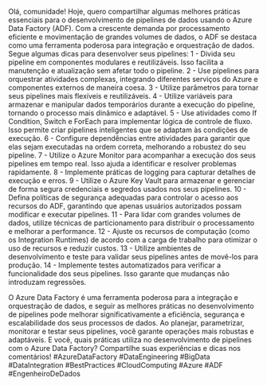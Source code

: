 Olá, comunidade!
Hoje, quero compartilhar algumas melhores práticas essenciais para o desenvolvimento de pipelines de dados usando o Azure Data Factory (ADF). Com a crescente demanda por processamento eficiente e movimentação de grandes volumes de dados, o ADF se destaca como uma ferramenta poderosa para integração e orquestração de dados. 
Segue algumas dicas para desenvolver seus pipelines: 
1 - Divida seu pipeline em componentes modulares e reutilizáveis. Isso facilita a manutenção e atualização sem afetar todo o pipeline.
2 - Use pipelines para orquestrar atividades complexas, integrando diferentes serviços do Azure e componentes externos de maneira coesa.
3 - Utilize parâmetros para tornar seus pipelines mais flexíveis e reutilizáveis. 
4 - Utilize variáveis para armazenar e manipular dados temporários durante a execução do pipeline, tornando o processo mais dinâmico e adaptável.
5 - Use atividades como If Condition, Switch e ForEach para implementar lógica de controle de fluxo. Isso permite criar pipelines inteligentes que se adaptam às condições de execução.
6 - Configure dependências entre atividades para garantir que elas sejam executadas na ordem correta, melhorando a robustez do seu pipeline.
7 - Utilize o Azure Monitor para acompanhar a execução dos seus pipelines em tempo real. Isso ajuda a identificar e resolver problemas rapidamente.
8 - Implemente práticas de logging para capturar detalhes de execução e erros. 
9 - Utilize o Azure Key Vault para armazenar e gerenciar de forma segura credenciais e segredos usados nos seus pipelines. 
10 - Defina políticas de segurança adequadas para controlar o acesso aos recursos do ADF, garantindo que apenas usuários autorizados possam modificar e executar pipelines.
11 - Para lidar com grandes volumes de dados, utilize técnicas de particionamento para distribuir o processamento e melhorar a performance.
12 - Ajuste os recursos de computação (como os Integration Runtimes) de acordo com a carga de trabalho para otimizar o uso de recursos e reduzir custos.
13 - Utilize ambientes de desenvolvimento e teste para validar seus pipelines antes de movê-los para produção. 
14 - Implemente testes automatizados para verificar a funcionalidade dos seus pipelines. Isso garante que mudanças não introduzam regressões.

O Azure Data Factory é uma ferramenta poderosa para a integração e orquestração de dados, e seguir as melhores práticas no desenvolvimento de pipelines pode melhorar significativamente a eficiência, segurança e escalabilidade dos seus processos de dados. Ao planejar, parametrizar, monitorar e testar seus pipelines, você garante operações mais robustas e adaptáveis.
E você, quais práticas utiliza no desenvolvimento de pipelines com o Azure Data Factory? Compartilhe suas experiências e dicas nos comentários!
#AzureDataFactory #DataEngineering #BigData #DataIntegration #BestPractices #CloudComputing #Azure #ADF #EngenheiroDeDados

